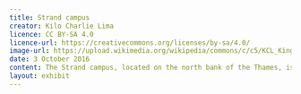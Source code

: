 ```yaml
---
title: Strand campus
creator: Kilo Charlie Lima
licence: CC BY-SA 4.0
licence-url: https://creativecommons.org/licenses/by-sa/4.0/
image-url: https://upload.wikimedia.org/wikipedia/commons/c/c5/KCL_King%27s_Building_3_Final.jpg
date: 3 October 2016
content: The Strand campus, located on the north bank of the Thames, is the oldest and largest in scope at King’s College London. It is conveniently located in the City of Westminster, the heart of London. Its original campus consisted of the King's Building, which was designed and built in 1831, but as King's College London grew, the campus expanded to include the Chesham Buildings, the Strand Building, and the East Wing of Somerset House, among other buildings. The campus is dominated by humanities, law, and social sciences faculty, but it also houses the Faculty of Natural and Mathematical Sciences. Notably, the Strand campus is near the Covent Garden business district, which is only a 10-minute walk away from a variety of theatres, restaurants, pubs, cafes, market stalls, and friendly interaction with street artists. This allows students to take advantage of the city's excellent business and cultural opportunities.
layout: exhibit
---
```

